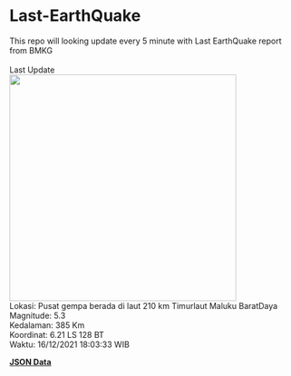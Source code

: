 # Last-EarthQuake
This repo will looking update every 5 minute with Last EarthQuake report from BMKG
<br>
<br>
Last Update
<br>
<img src="https://ews.bmkg.go.id/TEWS/data/20211216180333.mmi.jpg" width="400"/>
<br>
Lokasi: Pusat gempa berada di laut 210 km Timurlaut Maluku BaratDaya <br>
Magnitude: 5.3 <br>
Kedalaman: 385 Km <br>
Koordinat: 6.21 LS 128 BT <br>
Waktu: 16/12/2021 18:03:33 WIB <br>

<a href="./data/data.json">**JSON Data**</a>
